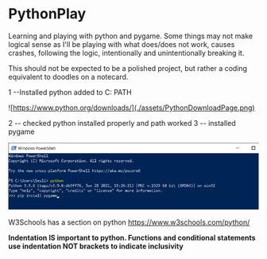 # PythonPlay

Learning and playing with python and pygame.
Some things may not make logical sense as I'll be playing with what does/does not work, causes crashes, following the logic, intentionally and unintentionally breaking it.

This should not be expected to be a polished project, but rather a coding equivalent to doodles on a notecard.

1 --Installed python added to C: PATH

![https://www.python.org/downloads/](./assets/PythonDownloadPage.png)

2 -- checked python installed properly and path worked 
3 -- installed pygame

![windows power shell : python -enter key- pip install pygame -enter key-](./assets/WindowsPowerShellPython.png)

W3Schools has a section on python https://www.w3schools.com/python/

**Indentation IS important to python. Functions and conditional statements use indentation NOT brackets to indicate inclusivity**